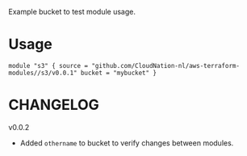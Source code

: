 Example bucket to test module usage. 

# Usage

`module "s3" {
  source = "github.com/CloudNation-nl/aws-terraform-modules//s3/v0.0.1"
  bucket = "mybucket"
}`

# CHANGELOG

v0.0.2
- Added `othername` to bucket to verify changes between modules.